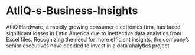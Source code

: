 # AtliQ-s-Business-Insights
AtliQ Hardware, a rapidly growing consumer electronics firm, has faced significant losses in Latin America due to ineffective data analytics from Excel files. Recognizing the need for more efficient insights, the company’s senior executives have decided to invest in a data analytics project
